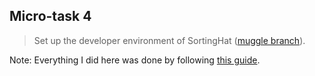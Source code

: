 ## Micro-task 4

> Set up the developer environment of SortingHat ([muggle branch](https://github.com/chaoss/grimoirelab-sortinghat/tree/muggle)).

Note: Everything I did here was done by following [this guide](https://github.com/chaoss/grimoirelab-sortinghat/tree/muggle).

